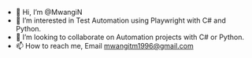 - 👋 Hi, I’m @MwangiN
- 👀 I’m interested in Test Automation using Playwright with C# and Python.
- 💞️ I’m looking to collaborate on Automation projects with C# or Python.
- 📫 How to reach me, Email mwangitm1996@gmail.com

<!---
MwangiN/MwangiN is a ✨ special ✨ repository because its `README.md` (this file) appears on your GitHub profile.
You can click the Preview link to take a look at your changes.
--->

